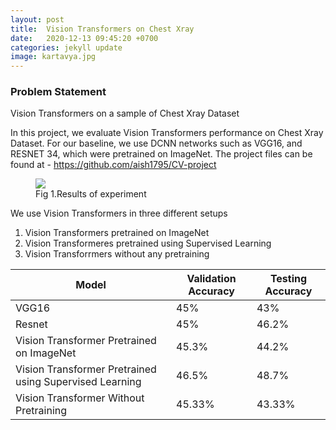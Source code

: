 ```yaml
---
layout: post
title:  Vision Transformers on Chest Xray
date:   2020-12-13 09:45:20 +0700
categories: jekyll update
image: kartavya.jpg
---
```


### Problem Statement 
Vision Transformers on a sample of Chest Xray Dataset

In this project, we evaluate Vision Transformers performance on Chest Xray Dataset. For our baseline, we use DCNN networks such as VGG16, and RESNET 34, which were pretrained on ImageNet. The project files can be found at - https://github.com/aish1795/CV-project

<figure>
<img src="{{ page.image }}">
<figcaption>Fig 1.Results of experiment</figcaption>
</figure>


We use Vision Transformers in three different setups
1. Vision Transformers pretrained on ImageNet
2. Vision Transformeres pretrained using Supervised Learning
3. Vision Transforrmers without any pretraining


| Model   | Validation Accuracy | Testing Accuracy |
| --------| --------------------|------------------|
| VGG16   | 45%                 | 43%              |
| Resnet  | 45%                 | 46.2%            |
| Vision Transformer Pretrained on ImageNet | 45.3%     | 44.2%     |
| Vision Transformer Pretrained using Supervised Learning | 46.5%     | 48.7%  |
| Vision Transformer Without Pretraining | 45.33%   | 43.33%|
